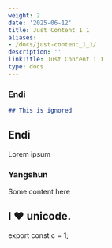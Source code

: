 ```yaml
---
weight: 2
date: '2025-06-12'
title: Just Content 1 1
aliases:
- /docs/just-content_1_1/
description: ''
linkTitle: Just Content 1 1
type: docs
---
```


### Endi

```md
## This is ignored
```

## Endi

Lorem ipsum

### Yangshun

Some content here

## I ♥ unicode.

export const c = 1;
